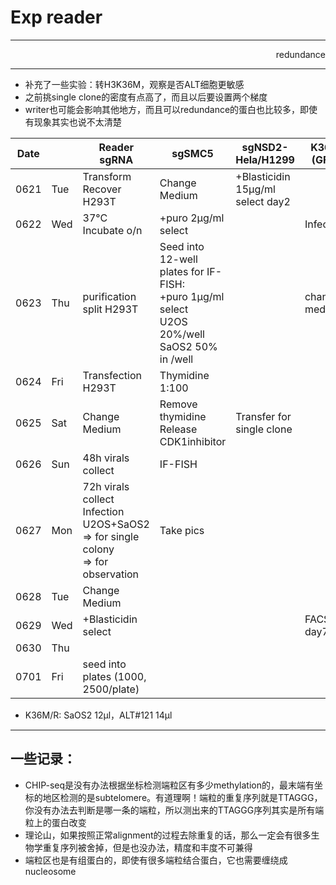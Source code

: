 # Exp reader 

------------------------

<p align='right'>redundance</p>

--------------

+ 补充了一些实验：转H3K36M，观察是否ALT细胞更敏感
+ 之前挑single clone的密度有点高了，而且以后要设置两个梯度
+ writer也可能会影响其他地方，而且可以redundance的蛋白也比较多，即使有现象其实也说不太清楚

| Date |      | Reader sgRNA                                                 | sgSMC5                                                       | sgNSD2-Hela/H1299                | K36M (GFP)    |
| ---- | ---- | ------------------------------------------------------------ | ------------------------------------------------------------ | -------------------------------- | ------------- |
| 0621 | Tue  | Transform<br>Recover H293T                                   | Change Medium                                                | +Blasticidin 15μg/ml select day2 |               |
| 0622 | Wed  | 37°C Incubate o/n                                            | +puro 2μg/ml select                                          |                                  | Infection     |
| 0623 | Thu  | purification<br>split H293T                                  | Seed into 12-well plates for IF-FISH:  <br/>+puro 1μg/ml select<br/>U2OS 20%/well SaOS2 50% in /well |                                  | change medium |
| 0624 | Fri  | Transfection H293T                                           | Thymidine 1:100                                              |                                  |               |
| 0625 | Sat  | Change Medium                                                | Remove thymidine Release <br/>CDK1inhibitor                  | Transfer for single clone        |               |
| 0626 | Sun  | 48h virals collect                                           | IF-FISH                                                      |                                  |               |
| 0627 | Mon  | 72h virals collect<br>Infection U2OS+SaOS2 <br>=> for single colony <br>=> for observation | Take pics                                                    |                                  |               |
| 0628 | Tue  | Change Medium                                                |                                                              |                                  |               |
| 0629 | Wed  | +Blasticidin select                                          |                                                              |                                  | FACS day7     |
| 0630 | Thu  |                                                              |                                                              |                                  |               |
| 0701 | Fri  | seed into plates (1000, 2500/plate)                          |                                                              |                                  |               |

+ K36M/R: SaOS2 12μl，ALT#121 14μl


-------------------

## 一些记录：

+ CHIP-seq是没有办法根据坐标检测端粒区有多少methylation的，最末端有坐标的地区检测的是subtelomere。有道理啊！端粒的重复序列就是TTAGGG，你没有办法去判断是哪一条的端粒，所以测出来的TTAGGG序列其实是所有端粒上的蛋白改变
+ 理论山，如果按照正常alignment的过程去除重复的话，那么一定会有很多生物学重复序列被舍掉，但是也没办法，精度和丰度不可兼得
+ 端粒区也是有组蛋白的，即使有很多端粒结合蛋白，它也需要缠绕成nucleosome
